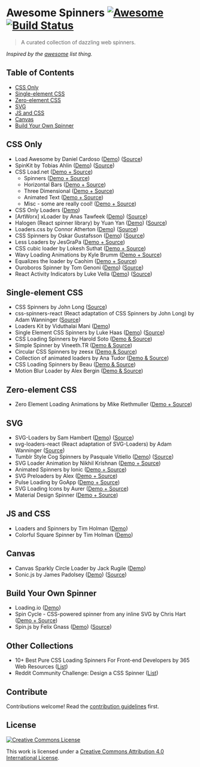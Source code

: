 # Awesome Spinners [![Awesome](https://cdn.rawgit.com/sindresorhus/awesome/d7305f38d29fed78fa85652e3a63e154dd8e8829/media/badge.svg)](https://github.com/sindresorhus/awesome) [![Build Status](https://api.travis-ci.org/yangshun/awesome-spinners.svg)](https://travis-ci.org/yangshun/awesome-spinners)

> A curated collection of dazzling web spinners.

*Inspired by the [awesome](https://github.com/sindresorhus/awesome) list thing.*

## Table of Contents

- [CSS Only](#css-only)
- [Single-element CSS](#single-element-css)
- [Zero-element CSS](#zero-element-css)
- [SVG](#svg)
- [JS and CSS](#js-and-css)
- [Canvas](#canvas)
- [Build Your Own Spinner](#build-your-own-spinner)

## CSS Only

- Load Awesome by Daniel Cardoso ([Demo](http://github.danielcardoso.net/load-awesome/animations.html)) ([Source](https://github.com/danielcardoso/load-awesome))
- SpinKit by Tobias Ahlin ([Demo](http://tobiasahlin.com/spinkit/)) ([Source](https://github.com/tobiasahlin/SpinKit))
- CSS Load.net ([Demo + Source](http://cssload.net/))
  - Spinners ([Demo + Source](http://cssload.net/en/spinners))
  - Horizontal Bars ([Demo + Source](http://cssload.net/en/horizontal-bars))
  - Three Dimensional ([Demo + Source](http://cssload.net/en/3d-loaders))
  - Animated Text ([Demo + Source](http://cssload.net/en/animated-text))
  - Misc - some are really cool! ([Demo + Source](http://cssload.net/en/miscellaneous))
- CSS Only Loaders ([Demo](https://www.pexels.com/blog/css-only-loaders/))
- [ArtWorx] xLoader by Anas Tawfeek ([Demo](http://anastawfeek.github.io/ArtWorx-xLoader/)) ([Source](https://github.com/AnasTawfeek/ArtWorx-xLoader))
- Halogen (React spinner library) by Yuan Yan ([Demo](http://yuanyan.github.io/halogen/)) ([Source](https://github.com/yuanyan/halogen))
- Loaders.css by Connor Atherton ([Demo](https://connoratherton.com/loaders)) ([Source](https://github.com/ConnorAtherton/loaders.css))
- CSS Spinners by Oskar Gustafsson ([Demo](http://oskargustafsson.github.io/CSS-spinners/)) ([Source](https://github.com/oskargustafsson/CSS-spinners))
- Less Loaders by JesGraPa ([Demo + Source](https://codepen.io/JesGraPa/pen/Hyaiw))
- CSS cubic loader by Lokesh Suthat ([Demo + Source](https://codepen.io/magnus16/pen/rbEju))
- Wavy Loading Animations by Kyle Brumm ([Demo + Source](https://codepen.io/kjbrum/pen/BraCg))
- Equalizes the loader by Caohim ([Demo + Source](https://codepen.io/caohim/pen/tseIj))
- Ouroboros Spinner by Tom Genoni ([Demo](http://www.atomeye.com/writing/ouroboros.html)) ([Source](https://github.com/tomgenoni/ouroboros))
- React Activity Indicators by Luke Vella ([Demo](https://react-activity.lukevella.com)) ([Source](https://github.com/lukevella/react-activity))

## Single-element CSS

- CSS Spinners by John Long ([Source](https://github.com/jlong/css-spinners))
- css-spinners-react (React adaptation of CSS Spinners by John Long) by Adam Wanninger ([Source](https://github.com/ajwann/css-spinners-react))
- Loaders Kit by Viduthalai Mani ([Demo](http://cssdeck.com/labs/loaderskit))
- Single Element CSS Spinners by Luke Haas ([Demo](https://projects.lukehaas.me/css-loaders/)) ([Source](https://github.com/lukehaas/css-loaders))
- CSS Loading Spinners by Harold Soto ([Demo & Source](https://codepen.io/bernethe/pen/dorozd))
- Simple Spinner by Vineeth.TR ([Demo & Source](https://codepen.io/vineethtr/pen/GJpxoQ))
- Circular CSS Spinners by zeesx ([Demo & Source](https://codepen.io/zessx/pen/RNPKKK))
- Collection of animated loaders by Ana Tudor ([Demo & Source](https://codepen.io/thebabydino/pen/pxnld))
- CSS Loading Spinners by Beau ([Demo & Source](https://codepen.io/Beaugust/pen/DByiE))
- Motion Blur Loader by Alex Bergin ([Demo & Source](https://codepen.io/jonmilner/pen/hDHuo))

## Zero-element CSS
- Zero Element Loading Animations by Mike Riethmuller ([Demo + Source](https://madebymike.com.au/writing/zero-element-loading-animations/))

## SVG

- SVG-Loaders by Sam Hambert ([Demo](http://samherbert.net/svg-loaders/)) ([Source](https://github.com/SamHerbert/SVG-Loaders))
- svg-loaders-react (React adaptation of SVG-Loaders) by Adam Wanninger ([Source](https://github.com/ajwann/svg-loaders-react))
- Tumblr Style Cog Spinners by Pasquale Vitiello ([Demo](http://pasqualevitiello.github.io/Tumblr-Style-Cog-Spinners/)) ([Source](https://github.com/pasqualevitiello/Tumblr-Style-Cog-Spinners/))
- SVG Loader Animation by Nikhil Krishnan ([Demo + Source](https://codepen.io/nikhil8krishnan/pen/rVoXJa))
- Animated Spinners by Ionic ([Demo + Source](https://codepen.io/ionic/pen/GgwVON))
- SVG Preloaders by Alex ([Demo + Source](https://codepen.io/akwright/pen/kjslC))
- Pulse Loading by GoApp ([Demo + Source](https://codepen.io/goapp/pen/kIfDC))
- SVG Loading Icons by Aurer ([Demo + Source](https://codepen.io/aurer/pen/jEGbA))
- Material Design Spinner ([Demo + Source](https://codepen.io/mrrocks/pen/EiplA))

## JS and CSS

- Loaders and Spinners by Tim Holman ([Demo](https://codepen.io/collection/HtAne/))
- Colorful Square Spinner by Tim Holman ([Demo](https://codepen.io/tholman/pen/mqhJb))

## Canvas

- Canvas Sparkly Circle Loader by Jack Rugile ([Demo](https://codepen.io/jackrugile/pen/JAKbg))
- Sonic.js by James Padolsey ([Demo](http://padolsey.github.io/sonic-creator/#default)) ([Source](https://github.com/padolsey/sonic.js))

## Build Your Own Spinner

- Loading.io ([Demo](https://loading.io/))
- Spin Cycle - CSS-powered spinner from any inline SVG by Chris Hart ([Demo + Source](https://codepen.io/personable/pen/jPMXPv))
- Spin.js by Felix Gnass ([Demo](http://spin.js.org/)) ([Source](https://github.com/fgnass/spin.js))

## Other Collections

- 10+ Best Pure CSS Loading Spinners For Front-end Developers by 365 Web Resources ([List](https://365webresources.com/10-best-pure-css-loading-spinners-front-end-developers/))
- Reddit Community Challenge: Design a CSS Spinner ([List](https://www.reddit.com/r/web_design/comments/2dwj5p/community_challenge_design_a_css_spinner/))


## Contribute

Contributions welcome! Read the [contribution guidelines](CONTRIBUTING.md) first.


## License

[![Creative Commons License](https://licensebuttons.net/l/by/4.0/88x31.png)](https://creativecommons.org/licenses/by/4.0/)

This work is licensed under a [Creative Commons Attribution 4.0 International License](https://creativecommons.org/licenses/by/4.0/).

